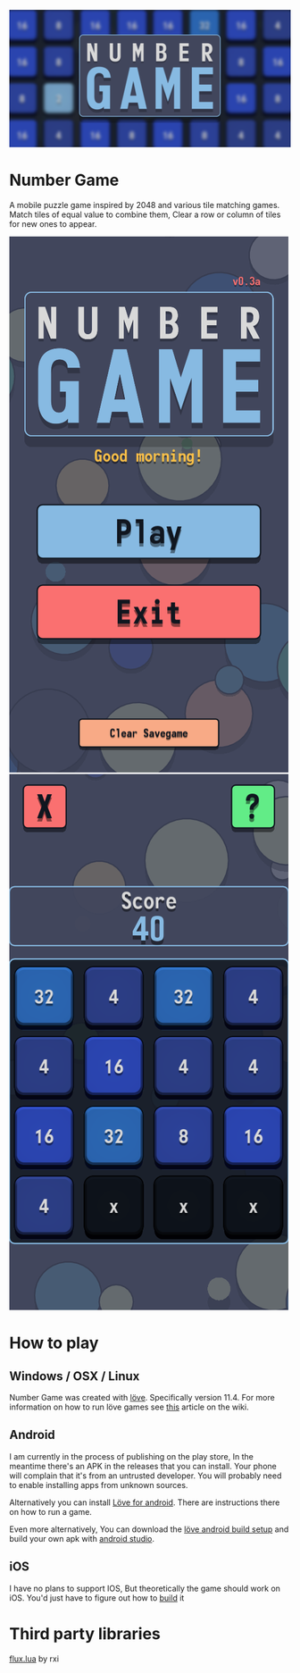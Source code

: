 ![logo](https://github.com/veethree/NumberGame/blob/main/art/Store%20graphic.png)
# Number Game
A mobile puzzle game inspired by 2048 and various tile matching games. Match tiles of equal value to combine them, Clear a row or column of tiles for new ones to appear.

![screenshot](https://github.com/veethree/NumberGame/blob/main/art/1690892560.png)
![screenshot](https://github.com/veethree/NumberGame/blob/main/art/1690892572.png)

# How to play
## Windows / OSX / Linux
Number Game was created with [löve](https://love2d.org/). Specifically version 11.4. For more information on how to run löve games see [this](https://love2d.org/wiki/Getting_Started) article on the wiki.

## Android
I am currently in the process of publishing on the play store, In the meantime there's an APK in the releases that you can install. Your phone will complain that it's from an untrusted developer. You will 
probably need to enable installing apps from unknown sources.

Alternatively you can install [Löve for android](https://play.google.com/store/apps/details?id=org.love2d.android&hl=en&gl=US). There are instructions there on how to run a game.

Even more alternatively, You can download the [löve android build setup](https://github.com/love2d/love-android) and build your own apk with [android studio](https://developer.android.com/studio).

## iOS
I have no plans to support IOS, But theoretically the game should work on iOS. You'd just have to figure out how to [build](https://love2d.org/wiki/Getting_Started#iOS) it

# Third party libraries
[flux.lua](https://github.com/rxi/flux) by rxi

